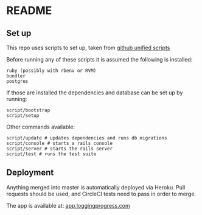 # README

## Set up

This repo uses scripts to set up, taken from [github unified scripts](https://githubengineering.com/scripts-to-rule-them-all/)

Before running any of these scripts it is assumed the following is installed:

```
ruby (possibly with rbenv or RVM)
bundler
postgres
```

If those are installed the dependencies and database can be set up by running:

```shell
script/bootstrap
script/setup
```

Other commands available:

```shell
script/update # updates dependencies and runs db migrations
script/console # starts a rails console
script/server # starts the rails server
script/test # runs the test suite
```

## Deployment

Anything merged into master is automatically deployed via Heroku. Pull requests should be used, and CircleCI tests need to pass in order to merge.

The app is available at:
[app.loggingprogress.com](app.loggingprogress.con)
